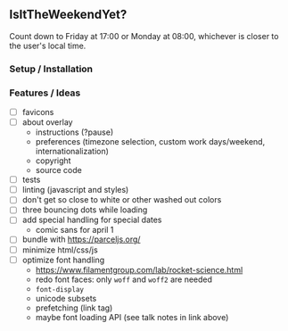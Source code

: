## IsItTheWeekendYet?

Count down to Friday at 17:00 or Monday at 08:00, whichever is closer to the user's local time.

### Setup / Installation

### Features / Ideas

* [ ] favicons
* [ ] about overlay
  * instructions (?pause)
  * preferences (timezone selection, custom work days/weekend, internationalization)
  * copyright
  * source code
* [ ] tests
* [ ] linting (javascript and styles)
* [ ] don't get so close to white or other washed out colors
* [ ] three bouncing dots while loading
* [ ] add special handling for special dates
  * comic sans for april 1
* [ ] bundle with https://parceljs.org/
* [ ] minimize html/css/js
* [ ] optimize font handling
  * https://www.filamentgroup.com/lab/rocket-science.html
  * redo font faces: only `woff` and `woff2` are needed
  * `font-display`
  * unicode subsets
  * prefetching (link tag)
  * maybe font loading API (see talk notes in link above)
